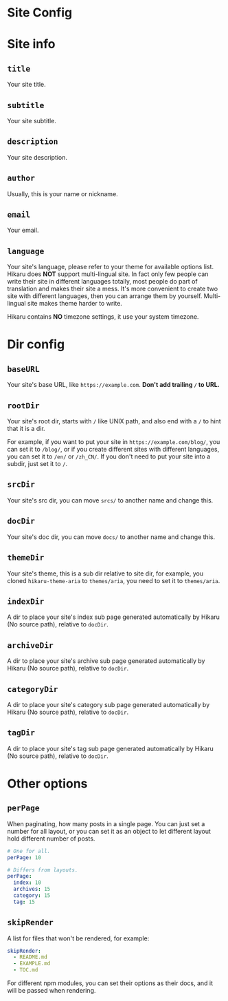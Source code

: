 Site Config
===========

# Site info

## `title`

Your site title.

## `subtitle`

Your site subtitle.

## `description`

Your site description.

## `author`

Usually, this is your name or nickname.

## `email`

Your email.

## `language`

Your site's language, please refer to your theme for available options list. Hikaru does **NOT** support multi-lingual site. In fact only few people can write their site in different languages totally, most people do part of translation and makes their site a mess. It's more convenient to create two site with different languages, then you can arrange them by yourself. Multi-lingual site makes theme harder to write.

Hikaru contains **NO** timezone settings, it use your system timezone.

# Dir config

## `baseURL`

Your site's base URL, like `https://example.com`. **Don't add trailing `/` to URL.**

## `rootDir`

Your site's root dir, starts with `/` like UNIX path, and also end with a `/` to hint that it is a dir.

For example, if you want to put your site in `https://example.com/blog/`, you can set it to `/blog/`, or if you create different sites with different languages, you can set it to `/en/` or `/zh_CN/`. If you don't need to put your site into a subdir, just set it to `/`.

## `srcDir`

Your site's src dir, you can move `srcs/` to another name and change this.

## `docDir`

Your site's doc dir, you can move `docs/` to another name and change this.

## `themeDir`

Your site's theme, this is a sub dir relative to site dir, for example, you cloned `hikaru-theme-aria` to `themes/aria`, you need to set it to `themes/aria`.

## `indexDir`

A dir to place your site's index sub page generated automatically by Hikaru (No source path), relative to `docDir`.

## `archiveDir`

A dir to place your site's archive sub page generated automatically by Hikaru (No source path), relative to `docDir`.

## `categoryDir`

A dir to place your site's category sub page generated automatically by Hikaru (No source path), relative to `docDir`.

## `tagDir`

A dir to place your site's tag sub page generated automatically by Hikaru (No source path), relative to `docDir`.

# Other options

## `perPage`

When paginating, how many posts in a single page. You can just set a number for all layout, or you can set it as an object to let different layout hold different number of posts.

```yaml
# One for all.
perPage: 10

# Differs from layouts.
perPage:
  index: 10
  archives: 15
  category: 15
  tag: 15
```

## `skipRender`

A list for files that won't be rendered, for example:

```yaml
skipRender:
  - README.md
  - EXAMPLE.md
  - TOC.md
```

For different npm modules, you can set their options as their docs, and it will be passed when rendering.
